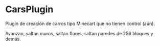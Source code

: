 # CarsPlugin
Plugin de creación de carros tipo Minecart que no tienen control (aún).

Avanzan, saltan muros, saltan flores, saltan paredes de 256 bloques y demás.
